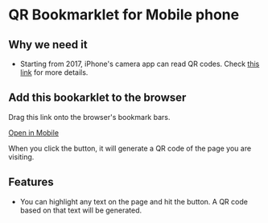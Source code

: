 # QR Bookmarklet for Mobile phone

## Why we need it
* Starting from 2017, iPhone's camera app can read QR codes. Check [this link](http://www.iphonehacks.com/2017/09/how-to-scan-qr-codes-iphone-ipad-ios-11.html) for more details.

## Add this bookarklet to the browser

Drag this link onto the browser's bookmark bars.

<a class="" href="javascript:void((function()%7bvar%20sl;if(window.getSelection)%7bsl=%22%22+window.getSelection();%7delse%20if(document.selection)%7bsl=document.selection.createRange().text;%7ddata=encodeURIComponent(sl%7c%7clocation.href);var%20win=window.open(%22http://www.scan2d.com/tools/share.htm?url=%22+data,%22_blank%22,%22width=550,height=625,resizable=yes,status=yes,replace=true%22);win.focus();setTimeout(function%20(){win.close();},20000);%7d)())">Open in Mobile</a>


When you click the button, it will generate a QR code of the page you are visiting.


## Features
* You can highlight any text on the page and hit the button. A QR code based on that text will be generated.


